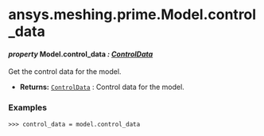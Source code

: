 # ansys.meshing.prime.Model.control_data

<a id="ansys.meshing.prime.Model.control_data"></a>

#### *property* Model.control_data *: [ControlData](ansys.meshing.prime.ControlData.md#ansys.meshing.prime.ControlData)*

Get the control data for the model.

* **Returns:**
  [`ControlData`](ansys.meshing.prime.ControlData.md#ansys.meshing.prime.ControlData)
  : Control data for the model.

### Examples

```pycon
>>> control_data = model.control_data
```

<!-- !! processed by numpydoc !! -->
